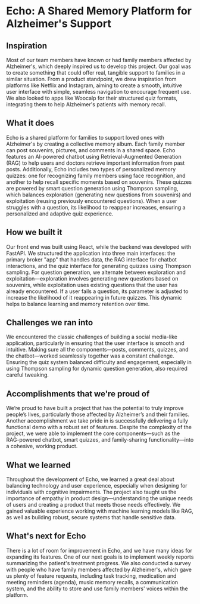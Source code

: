# Echo: A Shared Memory Platform for Alzheimer's Support

## Inspiration

Most of our team members have known or had family members affected by Alzheimer's, which deeply inspired us to develop this project. Our goal was to create something that could offer real, tangible support to families in a similar situation. From a product standpoint, we drew inspiration from platforms like Netflix and Instagram, aiming to create a smooth, intuitive user interface with simple, seamless navigation to encourage frequent use. We also looked to apps like Woocalp for their structured quiz formats, integrating them to help Alzheimer's patients with memory recall.

## What it does

Echo is a shared platform for families to support loved ones with Alzheimer's by creating a collective memory album. Each family member can post souvenirs, pictures, and comments in a shared space. Echo features an AI-powered chatbot using Retrieval-Augmented Generation (RAG) to help users and doctors retrieve important information from past posts. Additionally, Echo includes two types of personalized memory quizzes: one for recognizing family members using face recognition, and another to help recall specific moments based on souvenirs. These quizzes are powered by smart question generation using Thompson sampling, which balances exploration (generating new questions from souvenirs) and exploitation (reusing previously encountered questions). When a user struggles with a question, its likelihood to reappear increases, ensuring a personalized and adaptive quiz experience.

## How we built it

Our front end was built using React, while the backend was developed with FastAPI. We structured the application into three main interfaces: the primary broker "app" that handles data, the RAG interface for chatbot interactions, and the quiz interface for generating quizzes using Thompson sampling. For question generation, we alternate between exploration and exploitation—exploration involves generating new questions based on souvenirs, while exploitation uses existing questions that the user has already encountered. If a user fails a question, its parameter is adjusted to increase the likelihood of it reappearing in future quizzes. This dynamic helps to balance learning and memory retention over time.

## Challenges we ran into

We encountered the classic challenges of building a social media-like application, particularly in ensuring that the user interface is smooth and intuitive. Making sure all the components—posts, comments, quizzes, and the chatbot—worked seamlessly together was a constant challenge. Ensuring the quiz system balanced difficulty and engagement, especially in using Thompson sampling for dynamic question generation, also required careful tweaking.

## Accomplishments that we're proud of

We’re proud to have built a project that has the potential to truly improve people’s lives, particularly those affected by Alzheimer’s and their families. Another accomplishment we take pride in is successfully delivering a fully functional demo with a robust set of features. Despite the complexity of the project, we were able to implement the core components—such as the RAG-powered chatbot, smart quizzes, and family-sharing functionality—into a cohesive, working product.

## What we learned

Throughout the development of Echo, we learned a great deal about balancing technology and user experience, especially when designing for individuals with cognitive impairments. The project also taught us the importance of empathy in product design—understanding the unique needs of users and creating a product that meets those needs effectively. We gained valuable experience working with machine learning models like RAG, as well as building robust, secure systems that handle sensitive data.

## What's next for Echo

There is a lot of room for improvement in Echo, and we have many ideas for expanding its features. One of our next goals is to implement weekly reports summarizing the patient's treatment progress. We also conducted a survey with people who have family members affected by Alzheimer's, which gave us plenty of feature requests, including task tracking, medication and meeting reminders (agenda), music memory recalls, a communication system, and the ability to store and use family members' voices within the platform.

